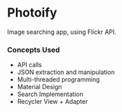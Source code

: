  # Photoify
 Image searching app, using Flickr API.

 ### Concepts Used
 * API calls
 * JSON extraction and manipulation
 * Multi-threaded programming
 * Material Design
 * Search Implementation
 * Recycler View + Adapter

